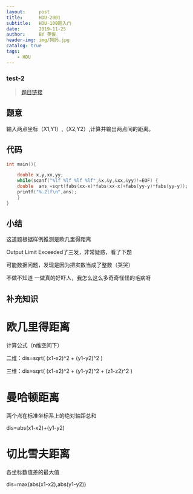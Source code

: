 ```yaml
---
layout:     post
title:      HDU-2001
subtitle:   HDU-100题入门
date:       2019-11-25
author:     BY 英俊
header-img: img/狗妈.jpg
catalog: true
tags:
    - HDU
---
```

### test-2  

> [题目链接](http://acm.hdu.edu.cn/showproblem.php?pid=2001)

## 题意

输入两点坐标（X1,Y1）,（X2,Y2）,计算并输出两点间的距离。

## 代码  
```c
int main(){   

	double x,y,xx,yy; 
	while(scanf("%lf %lf %lf %lf",&x,&y,&xx,&yy)!=EOF) {   	
	double  ans =sqrt(fabs(xx-x)*fabs(xx-x)+fabs(yy-y)*fabs(yy-y)); 
    printf("%.2lf\n",ans); 
    }   
}   
```

## 小结
这道题根据样例推测是欧几里得距离

Output Limit Exceeded了三发，非常疑惑，看了下题

可能数据问题，发现是因为把实数当成了整数（哭哭）

不做不知道 一做真的好吓人，我怎么这么多奇奇怪怪的毛病呀


## 补充知识 

# 欧几里得距离 

计算公式（n维空间下） 

二维：dis=sqrt(  (x1-x2)^2 + (y1-y2)^2  ) 

三维：dis=sqrt( (x1-x2)^2 + (y1-y2)^2 + (z1-z2)^2 ) 

# 曼哈顿距离 
两个点在标准坐标系上的绝对轴距总和 
 
dis=abs(x1-x2)+(y1-y2) 

# 切比雪夫距离
各坐标数值差的最大值 

dis=max(abs(x1-x2),abs(y1-y2)) 
